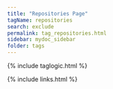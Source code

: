 ```yaml
---
title: "Repositories Page"
tagName: repositories
search: exclude
permalink: tag_repositories.html
sidebar: mydoc_sidebar
folder: tags
---
```


{% include taglogic.html %}

{% include links.html %}
